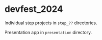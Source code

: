 # devfest_2024

Individual step projects in `step_??` directories.

Presentation app in `presentation` directory.
